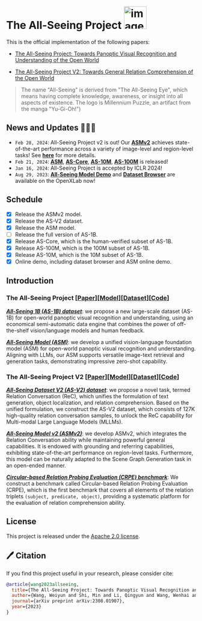 # The All-Seeing Project <img width="60" alt="image" src="https://github.com/OpenGVLab/all-seeing/assets/8529570/54c8d328-aa67-4d28-99de-90d019e8e7d0">

This is the official implementation of the following papers:

- [The All-Seeing Project: Towards Panoptic Visual Recognition and Understanding of the Open World](https://arxiv.org/abs/2308.01907)

- [The All-Seeing Project V2: Towards General Relation Comprehension of the Open World](https://arxiv.org/abs/2402.19474)

> The name "All-Seeing" is derived from "The All-Seeing Eye", which means having complete knowledge, awareness, or insight into all aspects of existence. The logo is Millennium Puzzle, an artifact from the manga "Yu-Gi-Oh!")

## News and Updates 🚀🚀🚀
- `Feb 28, 2024`: All-Seeing Project v2 is out! Our [**ASMv2**](https://huggingface.co/OpenGVLab/ASMv2) achieves state-of-the-art performance across a variety of image-level and region-level tasks! See [**here**](all-seeing-v2/README.md) for more details.
- `Feb 21, 2024`: [**ASM**](https://huggingface.co/OpenGVLab/ASM-FT), [**AS-Core**](https://huggingface.co/datasets/OpenGVLab/AS-Core), [**AS-10M**](https://huggingface.co/datasets/OpenGVLab/AS-V2/blob/main/as_pretrain_10m.json), [**AS-100M**](https://huggingface.co/datasets/OpenGVLab/AS-100M) is released!
- `Jan 16, 2024`: All-Seeing Project is accepted by ICLR 2024!
- `Aug 29, 2023`: [**All-Seeing Model Demo**](https://openxlab.org.cn/apps/detail/wangweiyun/All-Seeing-Model-Demo) and [**Dataset Browser**](https://openxlab.org.cn/apps/detail/wangweiyun/All-Seeing-Dataset-Browser) are available on the OpenXLab now!

## Schedule
- [x] Release the ASMv2 model.
- [x] Release the AS-V2 dataset.
- [x] Release the ASM model.
- [ ] Release the full version of AS-1B.
- [x] Release AS-Core, which is the human-verified subset of AS-1B.
- [x] Release AS-100M, which is the 100M subset of AS-1B.
- [x] Release AS-10M, which is the 10M subset of AS-1B.
- [x] Online demo, including dataset browser and ASM online demo.

<!-- ## Online Demo
**All-Seeing Model demo** is available [here](https://openxlab.org.cn/apps/detail/wangweiyun/All-Seeing-Model-Demo).

**Dataset Browser** is available [here](https://openxlab.org.cn/apps/detail/wangweiyun/All-Seeing-Dataset-Browser).



https://github.com/OpenGVLab/all-seeing/assets/47669167/9b5b32d1-863a-4579-b576-b82523f2205e -->

## Introduction 

<!-- ### [**The All-Seeing Project**](all-seeing/README.md) -->
### The All-Seeing Project [[Paper](https://arxiv.org/abs/2308.01907)][[Model](https://huggingface.co/OpenGVLab/ASM-FT)][[Dataset](https://huggingface.co/datasets/OpenGVLab/AS-100M)][[Code](all-seeing/README.md)]

[***All-Seeing 1B (AS-1B) dataset***](https://huggingface.co/datasets/OpenGVLab/AS-100M): we propose a new large-scale dataset (AS-1B) for open-world panoptic visual recognition and understanding, using an economical semi-automatic data engine that combines the power of off-the-shelf vision/language models and human feedback.

[***All-Seeing Model (ASM)***](https://huggingface.co/OpenGVLab/ASM-FT): we develop a unified vision-language foundation model (ASM) for open-world panoptic visual recognition and understanding. Aligning with LLMs, our ASM supports versatile image-text retrieval and generation tasks, demonstrating impressive zero-shot capability.

<!-- ### [**The All-Seeing Project V2**](all-seeing-v2/README.md) -->
### The All-Seeing Project V2 [[Paper](https://arxiv.org/abs/2402.19474)][[Model](https://huggingface.co/OpenGVLab/ASMv2)][[Dataset](https://huggingface.co/datasets/OpenGVLab/AS-V2)][[Code](all-seeing-v2/README.md)]

***[All-Seeing Dataset V2 (AS-V2) dataset](https://huggingface.co/datasets/OpenGVLab/AS-V2)***: we propose a novel task, termed Relation Conversation (ReC), which unifies the formulation of text generation, object localization, and relation comprehension. Based on the unified formulation, we construct the AS-V2 dataset, which consists of 127K high-quality relation conversation samples, to unlock the ReC capability for Multi-modal Large Language Models (MLLMs).

***[All-Seeing Model v2 (ASMv2)](https://huggingface.co/OpenGVLab/ASMv2)***: we develop ASMv2, which integrates the Relation Conversation ability while maintaining powerful general capabilities.
It is endowed with grounding and referring capabilities, exhibiting state-of-the-art performance on region-level tasks.
Furthermore, this model can be naturally adapted to the Scene Graph Generation task in an open-ended manner.

***[Circular-based Relation Probing Evaluation (CRPE) benchmark](https://huggingface.co/datasets/OpenGVLab/CRPE)***: We construct a benchmark called Circular-based Relation Probing Evaluation (CRPE), which is the first benchmark that covers all elements of the relation triplets `(subject, predicate, object)`, providing a systematic platform for the evaluation of relation comprehension ability.

## License

This project is released under the [Apache 2.0 license](LICENSE). 


## 🖊️ Citation

If you find this project useful in your research, please consider cite:

```BibTeX
@article{wang2023allseeing,
  title={The All-Seeing Project: Towards Panoptic Visual Recognition and Understanding of the Open World},
  author={Wang, Weiyun and Shi, Min and Li, Qingyun and Wang, Wenhai and Huang, Zhenhang and Xing, Linjie and Chen, Zhe and Li, Hao and Zhu, Xizhou and Cao, Zhiguo and others},
  journal={arXiv preprint arXiv:2308.01907},
  year={2023}
}
```
